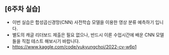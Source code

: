 
## [6주차 실습]
- 이번 실습은 합성곱신경망(CNN) 사전학습 모델을 이용한 영상 분류 예측하기 입니다.
- 별도의 캐글 리더보드 제출은 필요 없으나, 반드시 이론 수업시간에 배운 CNN 모델들을 직접 테스트 해보시기 바랍니다.
- https://www.kaggle.com/code/yukyungchoi/2022-cv-w6p1
